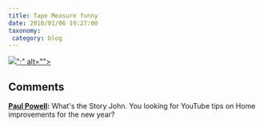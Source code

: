 ```yaml
---
title: Tape Measure funny
date: 2010/01/06 19:27:00
taxonomy: 
 category: blog 
---
```


![](http://lh4.ggpht.com/_-8eBgLSYyzA/S0TkFUreQVI/AAAAAAAAips/wK5vgk_fssA/video0f16aa99e928%5B2%5D.jpg?imgmax=800)[</param></embed></object></div>";" alt="">](http://www.youtube.com/watch?v=Wx_5GI0QRdw&feature=player_embedded)

## Comments

**[Paul Powell](#20 "2010-01-08 14:06:11"):** What's the Story John. You looking for YouTube tips on Home improvements for the new year?



